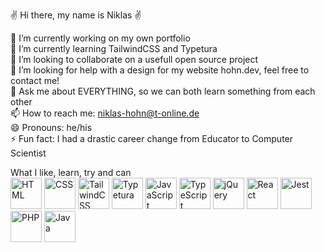 ✌️ Hi there, my name is Niklas ✌️

🔭 I’m currently working on my own portfolio </br>
🌱 I’m currently learning TailwindCSS and Typetura </br>
👯 I’m looking to collaborate on a usefull open source project </br>
🤔 I’m looking for help with a design for my website hohn.dev, feel free to contact me! </br>
💬 Ask me about EVERYTHING, so we can both learn something from each other </br>
📫 How to reach me: niklas-hohn@t-online.de </br>
😄 Pronouns: he/his </br>
⚡ Fun fact: I had a drastic career change from Educator to Computer Scientist </br>

What I like, learn, try and can </br>
<img src="https://cdn.worldvectorlogo.com/logos/html-1.svg" alt="HTML" width="50"/> 
<img src="https://cdn.worldvectorlogo.com/logos/css-3.svg" alt="CSS" width="50"/>
<img src="https://cdn.worldvectorlogo.com/logos/tailwindcss.svg" alt="TailwindCSS" width="50"/>
<img src="https://www.gitbook.com/cdn-cgi/image/width=40,height=40,fit=contain,dpr=1,format=auto/https%3A%2F%2F65906598-files.gitbook.io%2F~%2Ffiles%2Fv0%2Fb%2Fgitbook-legacy-files%2Fo%2Fspaces%252F-M4Ey631k8dDtU4EDVwP%252Favatar-1586184645718.png%3Fgeneration%3D1586184646056512%26alt%3Dmedia" alt="Typetura" width="50"/>
<img src="https://cdn.worldvectorlogo.com/logos/logo-javascript.svg" alt="JavaScript" width="50"/>
<img src="https://cdn.worldvectorlogo.com/logos/typescript.svg" alt="TypeScript" width="50"/>
<img src="https://cdn.worldvectorlogo.com/logos/jquery-4.svg" alt="jQuery" width="50"/>
<img src="https://cdn.worldvectorlogo.com/logos/react-2.svg" alt="React" width="50"/>
<img src="https://seeklogo.com/images/J/jest-logo-F9901EBBF7-seeklogo.com.png" alt="Jest" width="50"/>
<img src="https://cdn.worldvectorlogo.com/logos/php-1.svg" alt="PHP" width="50"/>
<img src="https://cdn.worldvectorlogo.com/logos/java-14.svg" alt="Java" width="50"/>


